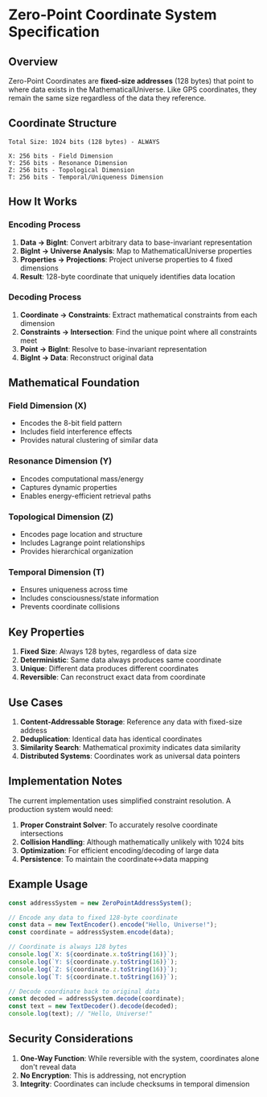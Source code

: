 # Zero-Point Coordinate System Specification

## Overview

Zero-Point Coordinates are **fixed-size addresses** (128 bytes) that point to where data exists in the MathematicalUniverse. Like GPS coordinates, they remain the same size regardless of the data they reference.

## Coordinate Structure

```
Total Size: 1024 bits (128 bytes) - ALWAYS

X: 256 bits - Field Dimension
Y: 256 bits - Resonance Dimension  
Z: 256 bits - Topological Dimension
T: 256 bits - Temporal/Uniqueness Dimension
```

## How It Works

### Encoding Process

1. **Data → BigInt**: Convert arbitrary data to base-invariant representation
2. **BigInt → Universe Analysis**: Map to MathematicalUniverse properties
3. **Properties → Projections**: Project universe properties to 4 fixed dimensions
4. **Result**: 128-byte coordinate that uniquely identifies data location

### Decoding Process

1. **Coordinate → Constraints**: Extract mathematical constraints from each dimension
2. **Constraints → Intersection**: Find the unique point where all constraints meet
3. **Point → BigInt**: Resolve to base-invariant representation
4. **BigInt → Data**: Reconstruct original data

## Mathematical Foundation

### Field Dimension (X)
- Encodes the 8-bit field pattern
- Includes field interference effects
- Provides natural clustering of similar data

### Resonance Dimension (Y)
- Encodes computational mass/energy
- Captures dynamic properties
- Enables energy-efficient retrieval paths

### Topological Dimension (Z)
- Encodes page location and structure
- Includes Lagrange point relationships
- Provides hierarchical organization

### Temporal Dimension (T)
- Ensures uniqueness across time
- Includes consciousness/state information
- Prevents coordinate collisions

## Key Properties

1. **Fixed Size**: Always 128 bytes, regardless of data size
2. **Deterministic**: Same data always produces same coordinate
3. **Unique**: Different data produces different coordinates
4. **Reversible**: Can reconstruct exact data from coordinate

## Use Cases

1. **Content-Addressable Storage**: Reference any data with fixed-size address
2. **Deduplication**: Identical data has identical coordinates
3. **Similarity Search**: Mathematical proximity indicates data similarity
4. **Distributed Systems**: Coordinates work as universal data pointers

## Implementation Notes

The current implementation uses simplified constraint resolution. A production system would need:

1. **Proper Constraint Solver**: To accurately resolve coordinate intersections
2. **Collision Handling**: Although mathematically unlikely with 1024 bits
3. **Optimization**: For efficient encoding/decoding of large data
4. **Persistence**: To maintain the coordinate↔data mapping

## Example Usage

```typescript
const addressSystem = new ZeroPointAddressSystem();

// Encode any data to fixed 128-byte coordinate
const data = new TextEncoder().encode("Hello, Universe!");
const coordinate = addressSystem.encode(data);

// Coordinate is always 128 bytes
console.log(`X: ${coordinate.x.toString(16)}`);
console.log(`Y: ${coordinate.y.toString(16)}`);
console.log(`Z: ${coordinate.z.toString(16)}`);
console.log(`T: ${coordinate.t.toString(16)}`);

// Decode coordinate back to original data
const decoded = addressSystem.decode(coordinate);
const text = new TextDecoder().decode(decoded);
console.log(text); // "Hello, Universe!"
```

## Security Considerations

1. **One-Way Function**: While reversible with the system, coordinates alone don't reveal data
2. **No Encryption**: This is addressing, not encryption
3. **Integrity**: Coordinates can include checksums in temporal dimension